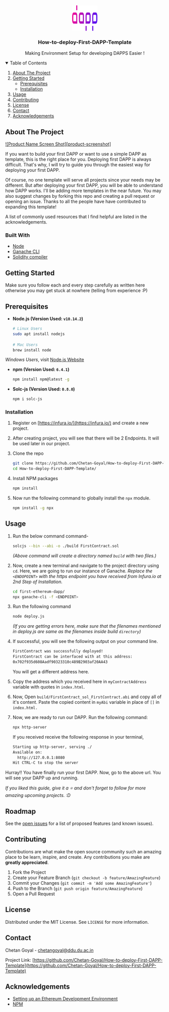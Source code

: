 <!-- PROJECT LOGO -->
<br />
<p align="center">
  <a href="https://github.com/Chetan-Goyal/How-to-deploy-First-DAPP-Template">
    <img src="readme_images/DAPP.png" alt="Logo" width="80" height="80">
  </a>

  <h3 align="center">How-to-deploy-First-DAPP-Template</h3>

  <p align="center">
    Making Environment Setup for developing DAPPS Easier !
    <br />
    

<!-- TABLE OF CONTENTS -->
<details open="open">
  <summary>Table of Contents</summary>
  <ol>
    <li>
      <a href="#about-the-project">About The Project</a>
    </li>
    <li>
      <a href="#getting-started">Getting Started</a>
      <ul>
        <li><a href="#prerequisites">Prerequisites</a></li>
        <li><a href="#installation">Installation</a></li>
      </ul>
    </li>
    <li><a href="#usage">Usage</a></li>
    <li><a href="#contributing">Contributing</a></li>
    <li><a href="#license">License</a></li>
    <li><a href="#contact">Contact</a></li>
    <li><a href="#acknowledgements">Acknowledgements</a></li>
  </ol>
</details>



<!-- ABOUT THE PROJECT -->
## About The Project

[![Product Name Screen Shot][product-screenshot]](https://example.com)

If you want to build your first DAPP or want to use a simple DAPP as template, this is the right place for you.  Deploying first DAPP is always difficult. That's why, I will try to guide you through the easiest way for deploying your first DAPP.

Of course, no one template will serve all projects since your needs may be different. But after deploying your first DAPP, you will be able to understand how DAPP works. I'll be adding more templates in the near future. You may also suggest changes by forking this repo and creating a pull request or opening an issue. Thanks to all the people have have contributed to expanding this template!

A list of commonly used resources that I find helpful are listed in the acknowledgements.

### Built With

* [Node](https://nodejs.org/en/)
* [Ganache CLI](https://github.com/trufflesuite/ganache-cli)
* [Solidity compiler](https://github.com/ethereum/solc-js)

<!-- GETTING STARTED -->
## Getting Started

Make sure you follow each and every step carefully as written here otherwise you may get stuck at nowhere (telling from experience :P)

## Prerequisites

* **Node.js  (Version Used: `v10.14.2`)**
	  
	```sh
	# Linux Users
	sudo apt install nodejs

	# Mac Users
	brew install node
	```
*Windows Users*, visit [Node.js Website](https://nodejs.org/en/download/)

* **npm (Version Used: `6.4.1`)**

  ```sh
  npm install npm@latest -g
  ```

* **Solc-js (Version Used: `0.8.0`)**
	```sh
	npm i solc-js
	```
	
### Installation

1. Register on [https://infura.io/](https://infura.io/) and create a new project.
2. After creating project, you will see that there will be 2 Endpoints. It will be used later in our project.
3. Clone the repo
   ```sh
   git clone https://github.com/Chetan-Goyal/How-to-deploy-First-DAPP-Template.git
   cd How-to-deploy-First-DAPP-Template/
   ```
4. Install NPM packages
   ```sh
   npm install
   ```

6. Now run the following command to globally install the  `npx`  module.
	```sh
	npm install -g npx
	```



<!-- USAGE EXAMPLES -->
## Usage

1. Run the below command command-
   ```sh
   solcjs --bin --abi -o ./build FirstContract.sol
   ```
   *(Above command will create a directory named `build` with two files.)*
2. Now, create a new terminal and navigate to the project directory using `cd`. Here, we are going to run our instance of Ganache. *Replace the `<ENDOPOINT>` with the https endpoint you have received from Infura.io at 2nd Step of Installation.* 
	```sh
	cd first-ethereum-dapp/
	npx ganache-cli -f <ENDPOINT>
	```
3. Run the following command
	```sh
	node deploy.js
	```
	*(If you are getting errors here, make sure that the filenames mentioned in deploy.js are same as the filenames inside build `directory`)*

4. If successful, you will see the following output on your command line.

	```sh
	FirstContract was successfully deployed!  
	FirstContract can be interfaced with at this address:  
	0x702f935d608Aadf90323310c489B2903af20AA43
	```
	You will get a different address here.
5. Copy the address which you received here in `myContractAddress` variable with quotes in `index.html`.
6. Now, Open `build/FirstContract_sol_FirstContract.abi` and copy all of it's content. Paste the copied content in `myAbi` variable in place of `[]` in `index.html.`
7. Now, we are ready to run our DAPP. Run the following command:
	```sh
	npx http-server
	```
	If you received receive the following response in your terminal,
	```sh
	Starting up http-server, serving ./
	Available on:
	  http://127.0.0.1:8080
	Hit CTRL-C to stop the server	
	```
Hurray!! You have finally run your first DAPP. Now, go to the above url. You will see your DAPP up and running.



_If you liked this guide, give it a ⭐ and don't forget to follow for more amazing upcoming projects. :D_



<!-- ROADMAP -->
## Roadmap

See the [open issues](https://github.com/Chetan-Goyal/How-to-deploy-First-DAPP-Template/issues) for a list of proposed features (and known issues).



<!-- CONTRIBUTING -->
## Contributing

Contributions are what make the open source community such an amazing place to be learn, inspire, and create. Any contributions you make are **greatly appreciated**.

1. Fork the Project
2. Create your Feature Branch (`git checkout -b feature/AmazingFeature`)
3. Commit your Changes (`git commit -m 'Add some AmazingFeature'`)
4. Push to the Branch (`git push origin feature/AmazingFeature`)
5. Open a Pull Request



<!-- LICENSE -->
## License

Distributed under the MIT License. See `LICENSE` for more information.



<!-- CONTACT -->
## Contact

Chetan Goyal - chetangoyal@ddu.du.ac.in

Project Link: [https://github.com/Chetan-Goyal/How-to-deploy-First-DAPP-Template](https://github.com/Chetan-Goyal/How-to-deploy-First-DAPP-Template)



<!-- ACKNOWLEDGEMENTS -->
## Acknowledgements
* [Setting up an Ethereum Development Environment](https://medium.com/compound-finance/setting-up-an-ethereum-development-environment-7c387664c5fe)
* [NPM](https://www.npmjs.com/)

